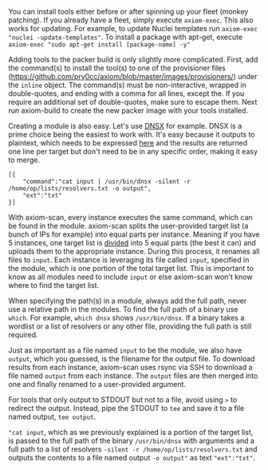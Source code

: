 You can install tools either before or after spinning up your fleet (monkey patching). If you already have a fleet, simply execute `axiom-exec`. This also works for updating. For example, to update Nuclei templates run `axiom-exec "nuclei -update-templates"`. To install a package with apt-get, execute `axiom-exec "sudo apt-get install [package-name] -y"`

Adding tools to the packer build is only slightly more complicated. First, add the command(s) to install the tool(s) to one of the provisioner files (https://github.com/pry0cc/axiom/blob/master/images/provisioners/) under the `inline` object. The command(s) must be non-interactive, wrapped in double-quotes, and ending with a comma for all lines, except the. If you require an additional set of double-quotes, make sure to escape them. Next run axiom-build to create the new packer image with your tools installed.

Creating a module is also easy. Let's use [DNSX](https://github.com/pry0cc/axiom/blob/master/modules/dnsx.json) for example. DNSX is a prime choice being the easiest to work with. It's easy because it outputs to plaintext, which needs to be expressed [here](https://github.com/pry0cc/axiom/blob/master/modules/dnsx.json#L3) and the results are returned one line per target but don't need to be in any specific order, making it easy to merge.

```
[{
	"command":"cat input | /usr/bin/dnsx -silent -r /home/op/lists/resolvers.txt -o output",
	"ext":"txt"
}]
```

With axiom-scan, every instance executes the same command, which can be found in the module. axiom-scan splits the user-provided target list (a bunch of IPs for example) into equal parts per instance. Meaning if you have 5 instances, one target list is [divided](https://github.com/pry0cc/axiom/blob/master/interact/axiom-scan#L172-L201) into 5 equal parts (the best it can) and uploads them to the appropriate instance. During this process, it renames all files to `input`. Each instance is leveraging its file called `input`, specified in the module, which is one portion of the total target list. This is important to know as all modules need to include `input` or else axiom-scan won't know where to find the target list.  

When specifying the path(s) in a module, always add the full path, never use a relative path in the modules. To find the full path of a binary use `which`. For example, `which dnsx` shows `/usr/bin/dnsx`. If a binary takes a wordlist or a list of resolvers or any other file, providing the full path is still required.

Just as important as a file named `input` to be the module, we also have `output`, which you guessed, is the filename for the output file. To download results from each instance, axiom-scan uses rsync via SSH to download a file named `output` from each instance. The `output` files are then merged into one and finally renamed to a user-provided argument.

For tools that only output to STDOUT but not to a file, avoid using `>` to redirect the output. Instead, pipe the STDOUT to `tee` and save it to a file named output, `tee output`.

`"cat input`, which as we previously explained is a portion of the target list, is passed to the full path of the binary `/usr/bin/dnsx` with arguments and a full path to a list of resolvers `-silent -r /home/op/lists/resolvers.txt` and outputs the contents to a file named output `-o output"` as text `"ext":"txt"`.
